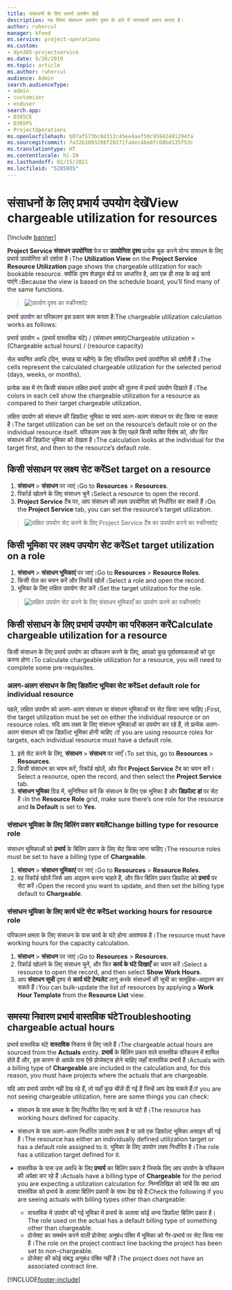 ```yaml
---
title: संसाधनों के लिए प्रभार्य उपयोग देखें
description: यह विषय संसाधन उपयोग दृश्य के बारे में जानकारी प्रदान करता है।
author: ruhercul
manager: kfend
ms.service: project-operations
ms.custom:
- dyn365-projectservice
ms.date: 9/26/2019
ms.topic: article
ms.author: ruhercul
audience: Admin
search.audienceType:
- admin
- customizer
- enduser
search.app:
- D365CE
- D365PS
- ProjectOperations
ms.openlocfilehash: b07af573bc8d312c45ee4aef50c95942401294fa
ms.sourcegitcommit: fa32b1893286f20271fa4ec4be8fc68bd135f53c
ms.translationtype: HT
ms.contentlocale: hi-IN
ms.lasthandoff: 02/15/2021
ms.locfileid: "5285935"
---
```

# <a name="view-chargeable-utilization-for-resources"></a><span data-ttu-id="cc435-103">संसाधनों के लिए प्रभार्य उपयोग देखें</span><span class="sxs-lookup"><span data-stu-id="cc435-103">View chargeable utilization for resources</span></span>

[!include [banner](../includes/psa-now-project-operations.md)]
 
<span data-ttu-id="cc435-104">**Project Service संसाधन उपयोगिता** पेज पर **उपयोगिता दृश्य** प्रत्येक बुक करने योग्य संसाधन के लिए प्रभार्य उपयोगिता को दर्शाता है।</span><span class="sxs-lookup"><span data-stu-id="cc435-104">The **Utilization View** on the **Project Service Resource Utilization** page shows the chargeable utilization for each bookable resource.</span></span> <span data-ttu-id="cc435-105">क्योंकि दृश्य शेड्यूल बोर्ड पर आधारित है, आप एक ही तरह के कई कार्य पाएंगे।</span><span class="sxs-lookup"><span data-stu-id="cc435-105">Because the view is based on the schedule board, you’ll find many of the same functions.</span></span>

> ![उपयोग दृश्य का स्क्रीनशॉट](media/FAQ-utilization-1.png)
 

<span data-ttu-id="cc435-107">प्रभार्य उपयोग का परिकलन इस प्रकार काम करता है:</span><span class="sxs-lookup"><span data-stu-id="cc435-107">The chargeable utilization calculation works as follows:</span></span>

   <span data-ttu-id="cc435-108">प्रभार्य उपयोग = (प्रभार्य वास्तविक घंटे) / (संसाधन क्षमता)</span><span class="sxs-lookup"><span data-stu-id="cc435-108">Chargeable utilization = (Chargeable actual hours) / (resource capacity)</span></span>

<span data-ttu-id="cc435-109">सेल चयनित अवधि (दिन, सप्ताह या महीने) के लिए परिकलित प्रभार्य उपयोगिता को दर्शाती हैं।</span><span class="sxs-lookup"><span data-stu-id="cc435-109">The cells represent the calculated chargeable utilization for the selected period (days, weeks, or months).</span></span>

<span data-ttu-id="cc435-110">प्रत्येक कक्ष में रंग किसी संसाधन लक्षित प्रभार्य उपयोग की तुलना में प्रभार्य उपयोग दिखाते हैं।</span><span class="sxs-lookup"><span data-stu-id="cc435-110">The colors in each cell show the chargeable utilization for a resource as compared to their target chargeable utilization.</span></span> 

<span data-ttu-id="cc435-111">लक्षित उपयोग को संसाधन की डिफ़ॉल्ट भूमिका या स्वयं अलग-अलग संसाधन पर सेट किया जा सकता है।</span><span class="sxs-lookup"><span data-stu-id="cc435-111">The target utilization can be set on the resource’s default role or on the individual resource itself.</span></span> <span data-ttu-id="cc435-112">परिकलन लक्ष्य के लिए पहले किसी व्यक्ति विशेष को, और फिर संसाधन की डिफ़ॉल्ट भूमिका को देखता है।</span><span class="sxs-lookup"><span data-stu-id="cc435-112">The calculation looks at the individual for the target first, and then to the resource’s default role.</span></span>

## <a name="set-target-on-a-resource"></a><span data-ttu-id="cc435-113">किसी संसाधन पर लक्ष्य सेट करें</span><span class="sxs-lookup"><span data-stu-id="cc435-113">Set target on a resource</span></span>

1. <span data-ttu-id="cc435-114">**संसाधन** \> **संसाधन** पर जाएं।</span><span class="sxs-lookup"><span data-stu-id="cc435-114">Go to **Resources** \> **Resources**.</span></span> 
2. <span data-ttu-id="cc435-115">रिकॉर्ड खोलने के लिए संसाधन चुनें।</span><span class="sxs-lookup"><span data-stu-id="cc435-115">Select a resource to open the record.</span></span> 
3. <span data-ttu-id="cc435-116">**Project Service** टैब पर, आप संसाधन की लक्ष्य उपयोगिता को निर्धारित कर सकते हैं।</span><span class="sxs-lookup"><span data-stu-id="cc435-116">On the **Project Service** tab, you can set the resource’s target utilization.</span></span>

> ![लक्षित उपयोग सेट करने के लिए Project Service टैब का उपयोग करने का स्क्रीनशॉट](media/FAQ-utilization-2.png)
 
## <a name="set-target-utilization-on-a-role"></a><span data-ttu-id="cc435-118">किसी भूमिका पर लक्ष्य उपयोग सेट करें</span><span class="sxs-lookup"><span data-stu-id="cc435-118">Set target utilization on a role</span></span>

1. <span data-ttu-id="cc435-119">**संसाधन** \> **संसाधन भूमिकाएं** पर जाएं।</span><span class="sxs-lookup"><span data-stu-id="cc435-119">Go to **Resources** \> **Resource Roles**.</span></span> 
2. <span data-ttu-id="cc435-120">किसी रोल का चयन करें और रिकॉर्ड खोलें।</span><span class="sxs-lookup"><span data-stu-id="cc435-120">Select a role and open the record.</span></span> 
3. <span data-ttu-id="cc435-121">भूमिका के लिए लक्षित उपयोग सेट करें।</span><span class="sxs-lookup"><span data-stu-id="cc435-121">Set the target utilization for the role.</span></span>

> ![लक्षित उपयोग सेट करने के लिए संसाधन भूमिकाएँ का उपयोग करने का स्क्रीनशॉट](media/FAQ-utilization-3.png)
 
## <a name="calculate-chargeable-utilization-for-a-resource"></a><span data-ttu-id="cc435-123">किसी संसाधन के लिए प्रभार्य उपयोग का परिकलन करें</span><span class="sxs-lookup"><span data-stu-id="cc435-123">Calculate chargeable utilization for a resource</span></span>

<span data-ttu-id="cc435-124">किसी संसाधन के लिए प्रभार्य उपयोग का परिकलन करने के लिए, आपको कुछ पूर्वावश्यकताओं को पूरा करना होगा।</span><span class="sxs-lookup"><span data-stu-id="cc435-124">To calculate chargeable utilization for a resource, you will need to complete some pre-requisites.</span></span> 

### <a name="set-default-role-for-individual-resource"></a><span data-ttu-id="cc435-125">अलग-अलग संसाधन के लिए डिफ़ॉल्ट भूमिका सेट करें</span><span class="sxs-lookup"><span data-stu-id="cc435-125">Set default role for individual resource</span></span>

<span data-ttu-id="cc435-126">पहले, लक्षित उपयोग को अलग-अलग संसाधन या संसाधन भूमिकाओं पर सेट किया जाना चाहिए।</span><span class="sxs-lookup"><span data-stu-id="cc435-126">First, the target utilization must be set on either the individual resource or on resource roles.</span></span> <span data-ttu-id="cc435-127">यदि आप लक्ष्य के लिए संसाधन भूमिकाओं का उपयोग कर रहे हैं, तो प्रत्येक अलग-अलग संसाधन की एक डिफ़ॉल्ट भूमिका होनी चाहिए।</span><span class="sxs-lookup"><span data-stu-id="cc435-127">If you are using resource roles for targets, each individual resource must have a default role.</span></span> 

1. <span data-ttu-id="cc435-128">इसे सेट करने के लिए, **संसाधन** \> **संसाधन** पर जाएँ।</span><span class="sxs-lookup"><span data-stu-id="cc435-128">To set this, go to **Resources** \> **Resources**.</span></span> 
2. <span data-ttu-id="cc435-129">किसी संसाधन का चयन करें, रिकॉर्ड खोलें, और फिर **Project Service** टैब का चयन करें।</span><span class="sxs-lookup"><span data-stu-id="cc435-129">Select a resource, open the record, and then select the **Project Service** tab.</span></span> 
3. <span data-ttu-id="cc435-130">**संसाधन भूमिका** ग्रिड में, सुनिश्चित करें कि संसाधन के लिए एक भूमिका है और **डिफ़ॉल्ट** **हां** पर सेट है।</span><span class="sxs-lookup"><span data-stu-id="cc435-130">In the **Resource Role** grid, make sure there’s one role for the resource and **Is Default** is set to **Yes**.</span></span>
 
### <a name="change-billing-type-for-resource-role"></a><span data-ttu-id="cc435-131">संसाधन भूमिका के लिए बिलिंग प्रकार बदलें</span><span class="sxs-lookup"><span data-stu-id="cc435-131">Change billing type for resource role</span></span>

<span data-ttu-id="cc435-132">संसाधन भूमिकाओं को **प्रभार्य** के बिलिंग प्रकार के लिए सेट किया जाना चाहिए।</span><span class="sxs-lookup"><span data-stu-id="cc435-132">The resource roles must be set to have a billing type of **Chargeable**.</span></span> 

1. <span data-ttu-id="cc435-133">**संसाधन** \> **संसाधन भूमिकाएं** पर जाएं।</span><span class="sxs-lookup"><span data-stu-id="cc435-133">Go to **Resources** \> **Resource Roles**.</span></span> 
2. <span data-ttu-id="cc435-134">वह रिकॉर्ड खोलें जिसे आप अद्यतन करना चाहते हैं, और फिर बिलिंग प्रकार डिफ़ॉल्ट को **प्रभार्य** पर सेट करें।</span><span class="sxs-lookup"><span data-stu-id="cc435-134">Open the record you want to update, and then set the billing type default to **Chargeable**.</span></span>

### <a name="set-working-hours-for-resource-role"></a><span data-ttu-id="cc435-135">संसाधन भूमिका के लिए कार्य घंटे सेट करें</span><span class="sxs-lookup"><span data-stu-id="cc435-135">Set working hours for resource role</span></span>
 
<span data-ttu-id="cc435-136">परिकलन क्षमता के लिए संसाधन के पास कार्य के घंटे होना आवश्यक है।</span><span class="sxs-lookup"><span data-stu-id="cc435-136">The resource must have working hours for the capacity calculation.</span></span> 

1. <span data-ttu-id="cc435-137">**संसाधन** \> **संसाधन** पर जाएं।</span><span class="sxs-lookup"><span data-stu-id="cc435-137">Go to **Resources** \> **Resources**.</span></span> 
2. <span data-ttu-id="cc435-138">रिकॉर्ड खोलने के लिए संसाधन चुनें, और फिर **कार्य के घंटे दिखाएँ** का चयन करें।</span><span class="sxs-lookup"><span data-stu-id="cc435-138">Select a resource to open the record, and then select **Show Work Hours**.</span></span> 
3. <span data-ttu-id="cc435-139">आप **संसाधन सूची** दृश्य से **कार्य घंटे टेम्पलेट** लागू करके संसाधनों की सूची का सामूहिक-अद्यतन कर सकते हैं।</span><span class="sxs-lookup"><span data-stu-id="cc435-139">You can bulk-update the list of resources by applying a **Work Hour Template** from the **Resource List** view.</span></span>

## <a name="troubleshooting-chargeable-actual-hours"></a><span data-ttu-id="cc435-140">समस्या निवारण प्रभार्य वास्तविक घंटे</span><span class="sxs-lookup"><span data-stu-id="cc435-140">Troubleshooting chargeable actual hours</span></span>

<span data-ttu-id="cc435-141">प्रभार्य वास्तविक घंटे **वास्तविक** निकाय से लिए जाते हैं।</span><span class="sxs-lookup"><span data-stu-id="cc435-141">The chargeable actual hours are sourced from the **Actuals** entity.</span></span> <span data-ttu-id="cc435-142">**प्रभार्य** के बिलिंग प्रकार वाले वास्तविक परिकलन में शामिल होते हैं और, इस कारण से आपके पास ऐसे प्रोजेक्ट्स होने चाहिए जहाँ वास्तविक प्रभार्य हैं।</span><span class="sxs-lookup"><span data-stu-id="cc435-142">Actuals with a billing type of **Chargeable** are included in the calculation and, for this reason, you must have projects where the actuals that are chargeable.</span></span>

<span data-ttu-id="cc435-143">यदि आप प्रभार्य उपयोग नहीं देख रहे हैं, तो यहाँ कुछ चीज़ें दी गई हैं जिन्हें आप देख सकते हैं:</span><span class="sxs-lookup"><span data-stu-id="cc435-143">If you are not seeing chargeable utilization, here are some things you can check:</span></span>

- <span data-ttu-id="cc435-144">संसाधन के पास क्षमता के लिए निर्धारित किए गए कार्य के घंटे हैं।</span><span class="sxs-lookup"><span data-stu-id="cc435-144">The resource has working hours defined for capacity.</span></span>
- <span data-ttu-id="cc435-145">संसाधन के पास अलग-अलग निर्धारित उपयोग लक्ष्य है या उसे एक डिफ़ॉल्ट भूमिका असाइन की गई है।</span><span class="sxs-lookup"><span data-stu-id="cc435-145">The resource has either an individually defined utilization target or has a default role assigned to it.</span></span> <span data-ttu-id="cc435-146">भूमिका के लिए उपयोग लक्ष्य निर्धारित है।</span><span class="sxs-lookup"><span data-stu-id="cc435-146">The role has a utilization target defined for it.</span></span>
- <span data-ttu-id="cc435-147">वास्तविक के पास उस अवधि के लिए **प्रभार्य** का बिलिंग प्रकार है जिसके लिए आप उपयोग के परिकलन की अपेक्षा कर रहे हैं।</span><span class="sxs-lookup"><span data-stu-id="cc435-147">Actuals have a billing type of **Chargeable** for the period you are expecting a utilization calculation for.</span></span> <span data-ttu-id="cc435-148">निम्नलिखित को जांचें कि क्या आप वास्तविक को प्रभार्य के अलावा बिलिंग प्रकारों के साथ देख रहे हैं:</span><span class="sxs-lookup"><span data-stu-id="cc435-148">Check the following if you are seeing actuals with billing types other than chargeable:</span></span>

  - <span data-ttu-id="cc435-149">वास्तविक में उपयोग की गई भूमिका में प्रभार्य के अलावा कोई अन्य डिफ़ॉल्ट बिलिंग प्रकार है।</span><span class="sxs-lookup"><span data-stu-id="cc435-149">The role used on the actual has a default billing type of something other than chargeable.</span></span>
  - <span data-ttu-id="cc435-150">प्रोजेक्ट का समर्थन करने वाली प्रोजेक्ट अनुबंध पंक्ति में भूमिका को गैर-प्रभार्य पर सेट किया गया है।</span><span class="sxs-lookup"><span data-stu-id="cc435-150">The role on the project contract line backing the project has been set to non-chargeable.</span></span>
  - <span data-ttu-id="cc435-151">प्रोजेक्ट की कोई संबद्ध अनुबंध पंक्ति नहीं है।</span><span class="sxs-lookup"><span data-stu-id="cc435-151">The project does not have an associated contract line.</span></span>



[!INCLUDE[footer-include](../includes/footer-banner.md)]